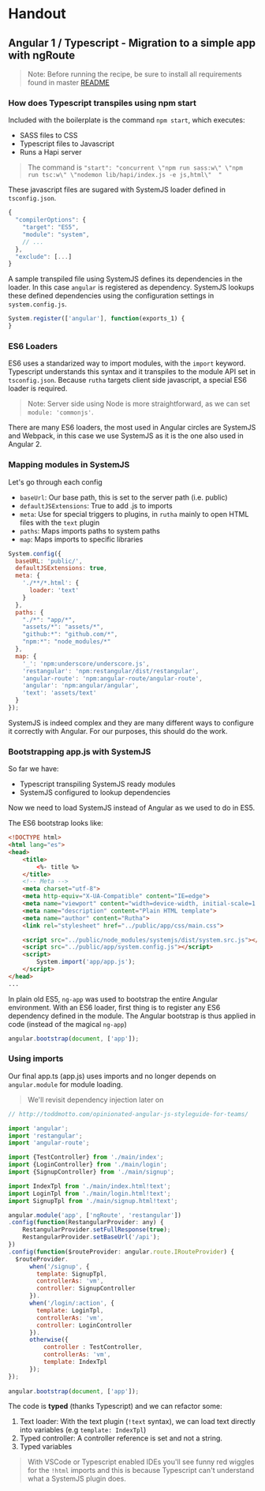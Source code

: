 # Handout
## Angular 1 / Typescript - Migration to a simple app with ngRoute 


> Note: Before running the recipe, be sure to install all requirements found in master [README](https://github.com/molekilla/rutha-2016)

###  How does Typescript transpiles using npm start

Included with the boilerplate is the command `npm start`, which executes:

* SASS files to CSS
* Typescript files to Javascript
* Runs a Hapi server

> The command is `"start": "concurrent \"npm run sass:w\" \"npm run tsc:w\" \"nodemon lib/hapi/index.js -e js,html\"  "`

These javascript files are sugared with SystemJS loader defined in `tsconfig.json`.

 
```javascript
{
  "compilerOptions": {
    "target": "ES5",
    "module": "system",
    // ...
  },
  "exclude": [...]
}
```
A sample transpiled file using SystemJS defines its dependencies in the loader. In this case
`angular` is registered as dependency. SystemJS lookups these defined dependencies using the configuration
settings in `system.config.js`.

```javascript
System.register(['angular'], function(exports_1) {
}
```

### ES6 Loaders

ES6 uses a standarized way to import modules, with the `import` keyword. Typescript understands this syntax
and it transpiles to the module API set in `tsconfig.json`. Because `rutha` targets client side javascript,
a special ES6 loader is required.

> Note: Server side using Node is more straightforward, as we can set `module: 'commonjs'`.

There are many ES6 loaders, the most used in Angular circles are SystemJS and Webpack, in this case we
use SystemJS as it is the one also used in Angular 2.

### Mapping modules in SystemJS

Let's go through each config

* `baseUrl`: Our base path, this is set to the server path (i.e. public)
* `defaultJSExtensions`: True to add .js to imports
* `meta`: Use for special triggers to plugins, in `rutha` mainly to open HTML files with the `text` plugin
* `paths`: Maps imports paths to system paths
* `map`: Maps imports to specific libraries

```javascript
System.config({
  baseURL: 'public/',
  defaultJSExtensions: true,
  meta: {
    './**/*.html': {
      loader: 'text'
    }
  },
  paths: {
    "./*": "app/*",
    "assets/*": "assets/*",
    "github:*": "github.com/*",
    "npm:*": "node_modules/*"
  },  
  map: {
    '_': 'npm:underscore/underscore.js',
    'restangular': 'npm:restangular/dist/restangular',
    'angular-route': 'npm:angular-route/angular-route',    
    'angular': 'npm:angular/angular',
    'text': 'assets/text'
  }
});
```

SystemJS is indeed complex and they are many different ways to configure it correctly with Angular.
For our purposes, this should do the work.

### Bootstrapping app.js with SystemJS

So far we have:

* Typescript transpiling SystemJS ready modules
* SystemJS configured to lookup dependencies

Now we need to load SystemJS instead of Angular as we used to do in ES5.

The ES6 bootstrap looks like:

```html
<!DOCTYPE html>
<html lang="es">
<head>
    <title>
        <%- title %>
    </title>
    <!-- Meta -->
    <meta charset="utf-8">
    <meta http-equiv="X-UA-Compatible" content="IE=edge">
    <meta name="viewport" content="width=device-width, initial-scale=1.0">
    <meta name="description" content="Plain HTML template">
    <meta name="author" content="Rutha">
    <link rel="stylesheet" href="../public/app/css/main.css">

    <script src="../public/node_modules/systemjs/dist/system.src.js"></script>
    <script src="../public/app/system.config.js"></script>
    <script>
        System.import('app/app.js');
    </script>
</head>
...

```

In plain old ES5, `ng-app` was used to bootstrap the entire Angular environment. With an ES6 loader,
first thing is to register any ES6 dependency defined in the module. The Angular bootstrap is thus applied in code (instead of the magical `ng-app`)

```javascript
angular.bootstrap(document, ['app']);
```

### Using imports

Our final app.ts (app.js) uses imports and no longer depends on `angular.module` for module loading. 

> We'll revisit dependency injection later on

```javascript
// http://toddmotto.com/opinionated-angular-js-styleguide-for-teams/

import 'angular';
import 'restangular';
import 'angular-route';

import {TestController} from './main/index';
import {LoginController} from './main/login';
import {SignupController} from './main/signup';

import IndexTpl from './main/index.html!text';
import LoginTpl from './main/login.html!text';
import SignupTpl from './main/signup.html!text';

angular.module('app', ['ngRoute', 'restangular'])
.config(function(RestangularProvider: any) {
    RestangularProvider.setFullResponse(true);
    RestangularProvider.setBaseUrl('/api');
})
.config(function($routeProvider: angular.route.IRouteProvider) {
  $routeProvider.
      when('/signup', {
        template: SignupTpl,
        controllerAs: 'vm',
        controller: SignupController
      }).
      when('/login/:action', {
        template: LoginTpl,
        controllerAs: 'vm',
        controller: LoginController        
      }).
      otherwise({
          controller : TestController,
          controllerAs: 'vm',
          template: IndexTpl
      });
});
 
angular.bootstrap(document, ['app']);

```

The code is **typed** (thanks Typescript) and we can refactor some:

1. Text loader: With the text plugin (`!text` syntax), we can load text directly into variables (e.g `template: IndexTpl`)
2. Typed controller: A controller reference is set and not a string. 
3. Typed variables

> With VSCode or Typescript enabled IDEs you'll see funny red wiggles for the `!html` imports and this
 is because Typescript can't understand what a SystemJS plugin does.